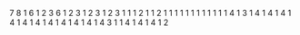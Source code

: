 7
8
1
6
1
2
3
6
1
2
3
1
2
3
1
2
3
1
1
1
2
1
1
2
1
1
1
1
1
1
1
1
1
1
1
1
4
1
3
1
4
1
4
1
4
1
4
1
4
1
4
1
4
1
4
1
4
1
4
1
4
3
1
1
4
1
4
1
4
1
2
